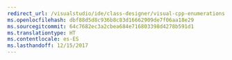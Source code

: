 ```yaml
---
redirect_url: /visualstudio/ide/class-designer/visual-cpp-enumerations
ms.openlocfilehash: dbf88d5d8c936b8c83d16662909de7f06aa18e29
ms.sourcegitcommit: 64c7682ec3a2cbea684e716803398d4278b591d1
ms.translationtype: HT
ms.contentlocale: es-ES
ms.lasthandoff: 12/15/2017
---
```

